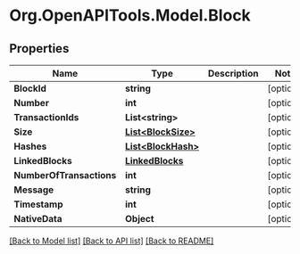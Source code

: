 
# Org.OpenAPITools.Model.Block

## Properties

Name | Type | Description | Notes
------------ | ------------- | ------------- | -------------
**BlockId** | **string** |  | [optional] 
**Number** | **int** |  | [optional] 
**TransactionIds** | **List&lt;string&gt;** |  | [optional] 
**Size** | [**List&lt;BlockSize&gt;**](BlockSize.md) |  | [optional] 
**Hashes** | [**List&lt;BlockHash&gt;**](BlockHash.md) |  | [optional] 
**LinkedBlocks** | [**LinkedBlocks**](LinkedBlocks.md) |  | [optional] 
**NumberOfTransactions** | **int** |  | [optional] 
**Message** | **string** |  | [optional] 
**Timestamp** | **int** |  | [optional] 
**NativeData** | **Object** |  | [optional] 

[[Back to Model list]](../README.md#documentation-for-models)
[[Back to API list]](../README.md#documentation-for-api-endpoints)
[[Back to README]](../README.md)

